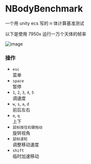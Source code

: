 # NBodyBenchmark

一个用 unity ecs 写的 n 体计算基准测试

以下是使用 7950x 运行一万个天体的帧率

![image](https://user-images.githubusercontent.com/13982338/217540428-c051f6e1-e95a-4507-99c8-eb7c855e6028.png)

### 操作

- `esc`  
  菜单
- `space`  
  暂停
- `1`, `2`, `3`, `4`, `5`  
  调速度
- `w`, `s`, `a`, `d`  
  前后左右
- `e`, `q`  
  上下
- `鼠标按住右键拖动`  
  旋转视角
- `鼠标滚轮`  
  调整移动速度 
- `shift`  
  临时加速移动 
 
